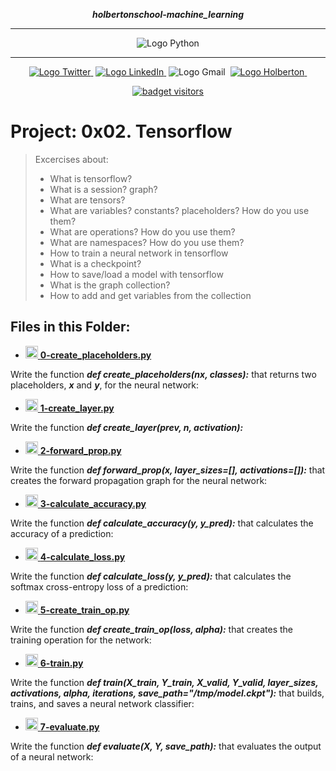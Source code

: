 <div align=center>

***holbertonschool-machine_learning***
<hr />
 <img src="https://www.python.org/static/community_logos/python-logo-generic.svg" alt="Logo Python" style="max-width:80%;">
 <hr />
<a href="https://twitter.com/Jepez90"><img src="https://img.shields.io/twitter/url?label=%40Jepez90&style=social&url=https%3A%2F%2Ftwitter.com%2FJepez90" alt="Logo Twitter">&nbsp;</a>
<a href="https://www.linkedin.com/in/jepez90/"><img src="https://img.shields.io/badge/jepez90-%230077B5.svg?&logo=linkedin&logoColor=white" alt="Logo LinkedIn">&nbsp;</a>
<img src="https://img.shields.io/badge/jepez90-white?style=flat&logo=gmail" alt="Logo Gmail">&nbsp;
<a href="https://twitter.com/HolbertonCOL"><img src="https://img.shields.io/badge/Holberton_School-red" alt="Logo Holberton">&nbsp;</a>

<a href="https://github.com/jepez90"><img src="https://visitor-badge.glitch.me/badge?page_id=jepez90.MachineLearning.supervisedLearing.0x02&" alt="badget visitors"></a>
</div>

# Project: 0x02. Tensorflow

> Excercises about:
    <ul>
    <li>What is tensorflow?</li>
    <li>What is a session? graph?</li>
    <li>What are tensors?</li>
    <li>What are variables? constants? placeholders? How do you use them?</li>
    <li>What are operations? How do you use them?</li>
    <li>What are namespaces? How do you use them?</li>
    <li>How to train a neural network in tensorflow</li>
    <li>What is a checkpoint?</li>
    <li>How to save/load a model with tensorflow</li>
    <li>What is the graph collection?</li>
    <li>How to add and get variables from the collection</li>
    </ul>



## Files in this Folder:

* <a href='0-create_placeholders.py'><img src="https://raw.githubusercontent.com/jepez90/jepez90.github.io/master/img/Readme_media/logoPythonBasic.svg" alt="Logo Python" height="20" /> **0-create_placeholders.py**</a><br />

Write the function ***def create_placeholders(nx, classes):*** that returns two placeholders, ***x*** and ***y***, for the neural network:

* <a href='1-create_layer.py'><img src="https://raw.githubusercontent.com/jepez90/jepez90.github.io/master/img/Readme_media/logoPythonBasic.svg" alt="Logo Python" height="20" /> **1-create_layer.py**</a><br />

Write the function ***def create_layer(prev, n, activation):***

* <a href='2-forward_prop.py'><img src="https://raw.githubusercontent.com/jepez90/jepez90.github.io/master/img/Readme_media/logoPythonBasic.svg" alt="Logo Python" height="20" /> **2-forward_prop.py**</a><br />

Write the function ***def forward_prop(x, layer_sizes=[], activations=[]):*** that creates the forward propagation graph for the neural network:

* <a href='3-calculate_accuracy.py'><img src="https://raw.githubusercontent.com/jepez90/jepez90.github.io/master/img/Readme_media/logoPythonBasic.svg" alt="Logo Python" height="20" /> **3-calculate_accuracy.py**</a><br />

Write the function ***def calculate_accuracy(y, y_pred):*** that calculates the accuracy of a prediction:

* <a href='4-calculate_loss.py'><img src="https://raw.githubusercontent.com/jepez90/jepez90.github.io/master/img/Readme_media/logoPythonBasic.svg" alt="Logo Python" height="20" /> **4-calculate_loss.py**</a><br />

Write the function ***def calculate_loss(y, y_pred):*** that calculates the softmax cross-entropy loss of a prediction:

* <a href='5-create_train_op.py'><img src="https://raw.githubusercontent.com/jepez90/jepez90.github.io/master/img/Readme_media/logoPythonBasic.svg" alt="Logo Python" height="20" /> **5-create_train_op.py**</a><br />

Write the function ***def create_train_op(loss, alpha):*** that creates the training operation for the network:

* <a href='6-train.py'><img src="https://raw.githubusercontent.com/jepez90/jepez90.github.io/master/img/Readme_media/logoPythonBasic.svg" alt="Logo Python" height="20" /> **6-train.py**</a><br />

Write the function ***def train(X_train, Y_train, X_valid, Y_valid, layer_sizes, activations, alpha, iterations, save_path=&quot;/tmp/model.ckpt&quot;):*** that builds, trains, and saves a neural network classifier:

* <a href='7-evaluate.py'><img src="https://raw.githubusercontent.com/jepez90/jepez90.github.io/master/img/Readme_media/logoPythonBasic.svg" alt="Logo Python" height="20" /> **7-evaluate.py**</a><br />

Write the function ***def evaluate(X, Y, save_path):*** that evaluates the output of a neural network:
